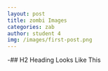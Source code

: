 ```yaml
---
layout: post
title: zombi Images
categories: zab
author: student 4
img: /images/first-post.png
---
```


-## H2 Heading Looks Like This
